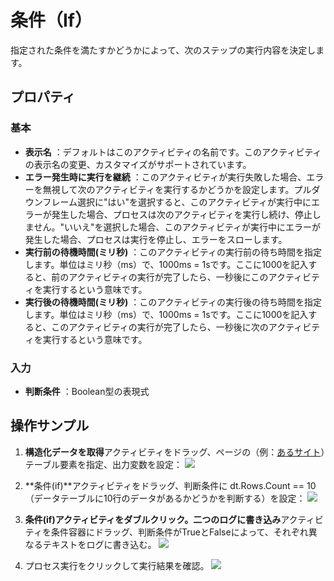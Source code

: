 # 条件（If）

指定された条件を満たすかどうかによって、次のステップの実行内容を決定します。

## プロパティ

### 基本

- **表示名** ：デフォルトはこのアクティビティの名前です。このアクティビティの表示名の変更、カスタマイズがサポートされています。
- **エラー発生時に実行を継続** ：このアクティビティが実行失敗した場合、エラーを無視して次のアクティビティを実行するかどうかを設定します。プルダウンフレーム選択に"はい"を選択すると、このアクティビティが実行中にエラーが発生した場合、プロセスは次のアクティビティを実行し続け、停止しません。"いいえ"を選択した場合、このアクティビティが実行中にエラーが発生した場合、プロセスは実行を停止し、エラーをスローします。
- **実行前の待機時間(ミリ秒)** ：このアクティビティの実行前の待ち時間を指定します。単位はミリ秒（ms）で、1000ms = 1sです。ここに1000を記入すると、前のアクティビティの実行が完了したら、一秒後にこのアクティビティを実行するという意味です。
- **実行後の待機時間(ミリ秒)** ：このアクティビティの実行後の待ち時間を指定します。単位はミリ秒（ms）で、1000ms = 1sです。ここに1000を記入すると、このアクティビティの実行が完了したら、一秒後に次のアクティビティを実行するという意味です。

### 入力

- **判断条件** ：Boolean型の表現式

## 操作サンプル

1. **構造化データを取得**アクティビティをドラッグ、ページの（例：[あるサイト](http://stockpage.10jqka.com.cn/1A0001/#refCountId=stockpage_5c3e9aef_93)）テーブル要素を指定、出力変数を設定：
![](https://docimages.blob.core.chinacloudapi.cn/images/Activities/if-1.png)

2. **条件(if)**アクティビティをドラッグ、判断条件に dt.Rows.Count == 10 （データテーブルに10行のデータがあるかどうかを判断する）を設定：
![](https://docimages.blob.core.chinacloudapi.cn/images/Activities/if-2.png)

3. **条件(if)**アクティビティをダブルクリック。二つの**ログに書き込み**アクティビティを条件容器にドラッグ、判断条件がTrueとFalseによって、それぞれ異なるテキストをログに書き込む。
![](https://docimages.blob.core.chinacloudapi.cn/images/Activities/if-3.png)

4. プロセス実行をクリックして実行結果を確認。
![](https://docimages.blob.core.chinacloudapi.cn/images/Activities/if-4.png)